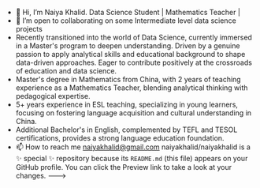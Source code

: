- 👋 Hi, I’m Naiya Khalid. Data Science Student | Mathematics Teacher |
- 💞️ I’m open to collaborating on some Intermediate level data science projects
- Recently transitioned into the world of Data Science, currently immersed in a Master's program to deepen understanding. Driven by a genuine passion to apply analytical skills and educational background to shape data-driven approaches. Eager to contribute positively at the crossroads of education and data science.
- Master's degree in Mathematics from China, with 2 years of teaching experience as a Mathematics Teacher, blending analytical thinking with pedagogical expertise.
- 5+ years experience in ESL teaching, specializing in young learners, focusing on fostering language acquisition and cultural understanding in China.
- Additional Bachelor's in English, complemented by TEFL and TESOL certifications, provides a strong language education foundation.
- 📫 How to reach me naiyakhalid@gmail.com
naiyakhalid/naiyakhalid is a ✨ special ✨ repository because its `README.md` (this file) appears on your GitHub profile.
You can click the Preview link to take a look at your changes.
--->
